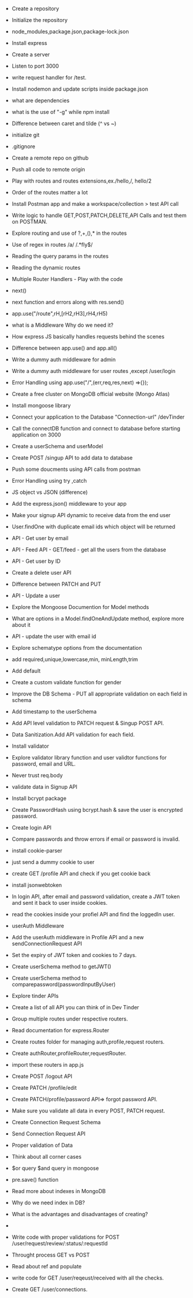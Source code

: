 - Create a repository
- Initialize the repository
- node_modules,package.json,package-lock.json
- Install express
- Create a server
- Listen to port 3000
- write request handler for /test.
- Install nodemon and update scripts inside package.json
- what are dependencies
- what is the use of "-g" while npm install
- Difference between caret and tilde (^ vs ~)

- initialize git
- .gitignore
- Create a remote repo on github
- Push all code to remote origin
- Play with routes and routes extensions,ex./hello,/, hello/2
- Order of the routes matter a lot 
- Install Postman app and make a workspace/collection > test API call
- Write logic to handle GET,POST,PATCH,DELETE,API Calls and test them on POSTMAN.
- Explore routing and use of ?,+,(),* in the routes
- Use of regex in routes /a/ /.*fly$/
- Reading the query params in the routes
- Reading the dynamic routes

- Multiple Router Handlers - Play with the code 
- next()
- next function and errors along with res.send()
- app.use("/route",rH,[rH2,rH3],rH4,rH5)
- what is a Middleware Why do we need it?
- How express JS basically handles requests behind the scenes
- Difference between app.use() and app.all()
- Write a dummy auth middleware for admin
- Write a dummy auth middleware for user routes ,except /user/login
- Error Handling using app.use("/",(err,req,res,next) =>{});

- Create a free cluster on MongoDB official website (Mongo Atlas)
- Install mongoose library
- Connect your application to the Database "Connection-url" /devTinder
- Call the connectDB function and connect to database before starting application on 3000
- Create a userSchema and userModel
- Create POST /singup API  to add data to database
- Push some doucments using API calls from postman
- Error Handling using try ,catch
- JS object vs JSON (difference)
- Add the express.json() middleware to your app
- Make your signup API dynamic to receive data from the end user
- User.findOne with duplicate email ids which object will be returned
- API - Get user by email
- API - Feed API - GET/feed - get all the users from the database
- API - Get user by ID
- Create a delete user API 
- Difference between PATCH and PUT
- API - Update a user
- Explore the Mongoose Documention for Model methods
- What are options in a Model.findOneAndUpdate method, explore more about it 
- API - update the user with email id

- Explore schematype options from the documentation
- add required,unique,lowercase,min, minLength,trim
- Add default 
- Create a custom validate function for gender
- Improve the DB Schema - PUT all appropriate validation on each field in schema 
- Add timestamp to the userSchema
- Add API level validation to PATCH request & Singup POST API.
- Data Sanitization.Add API validation for each field.
- Install validator
- Explore validator library function and user validtor functions for password, email and URL.
- Never trust req.body

- validate data in Signup API
- Install bcrypt package
- Create PasswordHash using bcrypt.hash & save the user is encrypted password.
- Create login API
- Compare passwords and throw errors if email or password is invalid.

- install cookie-parser
- just send a dummy cookie to user
- create GET /profile API and check if you get cookie back
- install jsonwebtoken
- In login API, after email and password validation, create a JWT token and sent it back to user inside cookies.
- read the cookies inside your profiel API and find the loggedIn user.
- userAuth Middleware
- Add the userAuth middleware in Profile API and a new sendConnectionRequest API
- Set the expiry of JWT token and cookies to 7 days.
- Create userSchema method to getJWT()
- Create userSchema method to comparepassword(passwordInputByUser)

- Explore tinder APIs
- Create a list of all API you can think of in Dev Tinder 
- Group multiple routes under respective routers.
- Read documentation for express.Router
- Create routes folder for managing auth,profile,request routers.
- Create authRouter,profileRouter,requestRouter.
- import these routers in app.js
- Create POST /logout API
- Create PATCH /profile/edit
- Create PATCH/profile/password API=> forgot password API.
- Make sure you validate all data in every POST, PATCH request.

- Create Connection Request Schema
- Send Connection Request API
- Proper validation of Data
- Think about all corner cases
- $or query $and query in mongoose
- pre.save() function
- Read more about indexes in MongoDB
- Why do we need index in DB?
- What is the advantages and disadvantages of creating?

- 
- Write code with proper validations for POST /user/request/review/:status/:requestId 
- Throught process GET vs POST 
- Read about ref and populate 
- write code for GET /user/reqeust/received with all the checks.
- Create GET /user/connections.